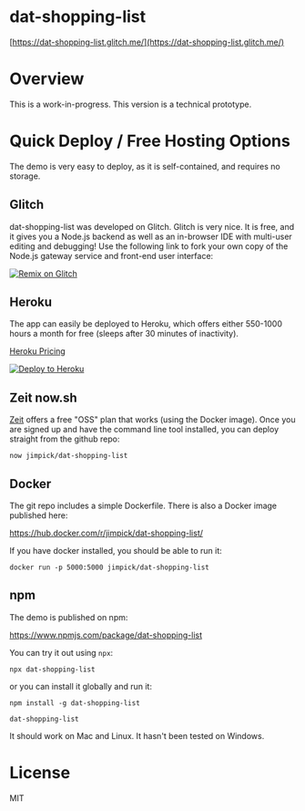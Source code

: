 # dat-shopping-list

[https://dat-shopping-list.glitch.me/](https://dat-shopping-list.glitch.me/)

# Overview

This is a work-in-progress. This version is a technical prototype.

# Quick Deploy / Free Hosting Options

The demo is very easy to deploy, as it is self-contained, and requires no storage.

## Glitch

dat-shopping-list was developed on Glitch. Glitch is very nice. It is free, and it gives you a Node.js backend as well as an in-browser IDE with multi-user editing and debugging! Use the following link to fork your own copy of the Node.js gateway service and front-end user interface:

[![Remix on Glitch](https://cdn.glitch.com/2703baf2-b643-4da7-ab91-7ee2a2d00b5b%2Fremix-button.svg)](https://glitch.com/edit/#!/remix/dat-shopping-list)

## Heroku

The app can easily be deployed to Heroku, which offers either 550-1000 hours a month for free (sleeps after 30 minutes of inactivity). 

[Heroku Pricing](https://www.heroku.com/pricing)

[![Deploy to Heroku](https://www.herokucdn.com/deploy/button.svg)](https://heroku.com/deploy)

## Zeit now.sh

[Zeit](https://zeit.co/account/plan) offers a free "OSS" plan that works (using the Docker image). Once you are signed up and have the command line tool installed, you can deploy straight from the github repo:  

```
now jimpick/dat-shopping-list

```

## Docker

The git repo includes a simple Dockerfile. There is also a Docker image published here:

https://hub.docker.com/r/jimpick/dat-shopping-list/

If you have docker installed, you should be able to run it:

```
docker run -p 5000:5000 jimpick/dat-shopping-list
````

## npm

The demo is published on npm:

https://www.npmjs.com/package/dat-shopping-list

You can try it out using `npx`:

```
npx dat-shopping-list
```

or you can install it globally and run it:

```
npm install -g dat-shopping-list

dat-shopping-list
```

It should work on Mac and Linux. It hasn't been tested on Windows.

# License

MIT
